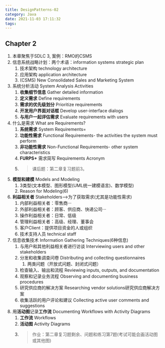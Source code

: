 ```yaml
---
title: DesignPatterns-02
category: Java
date: 2021-11-03 17:11:32
tags:
---
```

## Chapter 2
1. 本章聚焦于SDLC 3, 案例：RMO的CSMS
2. 信息系统战略计划：两个术语：information systems strategic plan
   1. 技术架构 technology architecture
   2. 应用架构 application architecture
   3. (CSMS) New Consolidated Sales and Marketing System
3. 系统分析活动 System Analysis Activities
   1. **收集细节信息** Gather detailed information
   2. **定义需求** Define requirements
   3. **需求的优先级划分** Prioritize requirements
   4. **开发用户界面对话框** Develop user-interface dialogs
   5. **与用户一起评估需求** Evaluate requirements with users 
4. 什么是需求 What are Requirements?
   1. **系统需求** System Requirements=
   2. **功能性需求** Functional Requirements- the activities the system must perform
   3. **非功能性需求** Non-Functional Requirements- other system characteristics
   4. **FURPS+** 需求简写 Requirements Acronym
   5. >课后题：第二章复习题前3。
5. **模型和建模** Models and Modeling
   1. 3类型(文本模型、图形模型(UML统一建模语言)、数学模型)
   2. Reason for Modeling(6)
6. **利益相关者** Stakeholders-->为了获取需求(尤其是功能性需求)
   1. 内部利益相关者：零售商··· 
   2. 外部利益相关者：顾客、供应商、快递公司···
   3. 操作利益相关者：日常、低级
   4. 管理利益相关者：高级、经理、董事会
   5. 客户Client：提供项目资金的人或组织
   6. 技术支持人员 technical staff
7. 信息收集技术 Information Gathering Techniques(6种信息)
   1. 与用户和其他利益相关者进行访谈 Interviewing users and other stakeholders 
   2. 分发和收集调查问卷 Distributing and collecting questionnaires
      1. 两类问题（开放式问题、封闭式问题） 
   3. 检查输入、输出和流程 Reviewing inputs, outputs, and documentation 
   4. 观察和记录业务流程 Observing and documenting business procedures 
   5. 研究供应商的解决方案 Researching vendor solutions研究供应商解决方案
   6. 收集活跃的用户评论和建议 Collecting active user comments and suggestions
8. 用**活动图**记录**工作流** Documenting Workflows with Activity Diagrams
   1. **工作流** Workflows
   2. **活动图** Activity Diagrams
   3. >作业：第二章复习题剩余、问题和练习第7题(考试可能会画活动图或其他图)